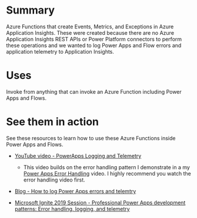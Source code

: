 # Summary
Azure Functions that create Events, Metrics, and Exceptions in Azure Application Insights.  These were created because there are no Azure Application Insights REST APIs or Power Platform connectors to perform these operations and we wanted to log Power Apps and Flow errors and application telemetry to Application Insights.

# Uses
Invoke from anything that can invoke an Azure Function including Power Apps and Flows.

# See them in action
See these resources to learn how to use these Azure Functions inside Power Apps and Flows.

- [YouTube video - PowerApps Logging and Telemetry](https://youtu.be/HqKHuDeEkXs)
  - This video builds on the error handling pattern I demonstrate in a my [Power Apps Error Handling](https://www.youtube.com/watch?v=2wceC7ib7nk) video. I highly recommend you watch the error handling video first.

- [Blog - How to log Power Apps errors and telemtry](https://toddbaginski.com/blog/how-to-log-powerapps-errors-and-telemetry/)

- [Microsoft Ignite 2019 Session - Professional Power Apps development patterns: Error handling, logging, and telemetry](https://myignite.techcommunity.microsoft.com/sessions/78935)
